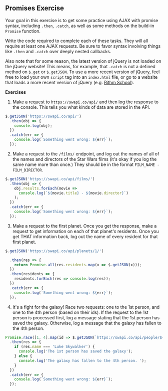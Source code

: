 ## Promises Exercise

Your goal in this exercise is to get some practice using AJAX with promise syntax, including `.then`, `.catch`, as well as some methods on the build-in `Promise` function.

Write the code required to complete each of these tasks. They will all require at least one AJAX requests. Be sure to favor syntax involving things like `.then` and `.catch` over deeply nested callbacks.

Also note that for some reason, the latest version of jQuery is not loaded on the jQuery website! This means, for example, that `.catch` is not a defined method on `$.get` or `$.getJSON`. To use a more recent version of jQuery, feel free to load your own `script` tag into an `index.html` file, or go to a website that loads a more recent version of jQuery (e.g. [Rithm School](https://www.rithmschool.com)).

**Exercises**

1.  Make a request to `https://swapi.co/api/` and then log the response to the console. This tells you what kinds of data are stored in the API.

```js
$.getJSON('https://swapi.co/api/')
  .then(obj => {
    console.log(obj);
  })
  .catch(err => {
    console.log(`Something went wrong: ${err}`);
  });
```

2.  Make a request to the `/films/` endpoint, and log out the names of all of the names and directors of the Star Wars films (it's okay if you log the same name more than once.) They should be in the format `FILM_NAME - FILM_DIRECTOR`.

```js
$.getJSON('https://swapi.co/api/films/')
  .then(obj => {
    obj.results.forEach(movie =>
      console.log(`${movie.title} - ${movie.director}`)
    );
  })
  .catch(err => {
    console.log(`Something went wrong: ${err}`);
  });
```

3.  Make a request to the first planet. Once you get the response, make a request to get information on each of that planet's residents. Once you get THAT information back, log out the name of every resident for that first planet.

```js
$.getJSON('https://swapi.co/api/planets/1/')

  .then(res => {
    return Promise.all(res.residents.map(x => $.getJSON(x)));
  })
  .then(residents => {
    residents.forEach(res => console.log(res));
  })
  .catch(err => {
    console.log(`Something went wrong: ${err}`);
  });
```

4.  It's a fight for the galaxy! Race two requests: one to the 1st person, and one to the 4th person (based on their ids). If the request to the 1st person is processed first, log a message stating that the 1st person has saved the galaxy. Otherwise, log a message that the galaxy has fallen to the 4th person.

```js
Promise.race([1, 4].map(id => $.getJSON(`https://swapi.co/api/people/${id}/`)))
  .then(res => {
    if (res.name === 'Luke Skywalker') {
      console.log('The 1st person has saved the galaxy');
    } else {
      console.log('The galaxy has fallen to the 4th person. ');
    }
  })
  .catch(err => {
    console.log(`Something went wrong: ${err}`);
  });
```

